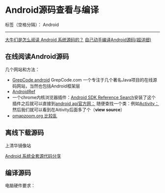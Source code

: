 ﻿# Android源码查看与编译

标签（空格分隔）： Android

---

[大牛们是怎么阅读 Android 系统源码的？](https://www.zhihu.com/question/19759722)
[自己动手编译Android源码(超详细)](http://www.jianshu.com/p/367f0886e62b)

## 在线阅读Android源码
几个网站和方法：

- [GrepCode android](http://grepcode.com/project/repository.grepcode.com/java/ext/com.google.android/android/) GrepCode.com 一个专注于几个著名Java项目的在线源码网站，当然也包括Android框架层
- [AndroidRef](http://androidxref.com/)
- 一个chrome内核浏览器插件：[Android SDK Reference Search](https://chrome.google.com/webstore/search/Android%20SDK%20Reference%20Search%20)安装了这个插件之后就可以直接到[android api官方网：](http://developer.android.com/reference/packages.html)
随便查找一个类：例如[Activity：](http://developer.android.com/reference/android/app/Activity.html)
然后我们就可以看到在Aitivity后面多了个（**view source**）
- [omapzoom.org 比较乱](http://omapzoom.org/)



## 离线下载源码

上清华镜像站




[Android 系统全套源代码分享](https://testerhome.com/topics/2229)






## 编译源码

电脑硬件要求：
